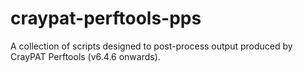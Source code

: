 # craypat-perftools-pps
A collection of scripts designed to post-process output produced by CrayPAT Perftools (v6.4.6 onwards).
